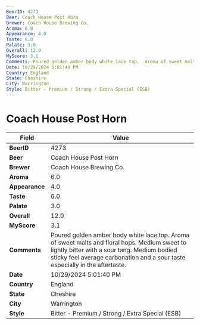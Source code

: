 ```yaml
---
BeerID: 4273
Beer: Coach House Post Horn
Brewer: Coach House Brewing Co.
Aroma: 6.0
Appearance: 4.0
Taste: 6.0
Palate: 3.0
Overall: 12.0
MyScore: 3.1
Comments: Poured golden amber body white lace top.  Aroma of sweet malts and floral hops.  Medium sweet to lightly bitter with a sour tang. Medium bodied sticky feel average carbonation and a sour taste especially in the aftertaste.
Date: 10/29/2024 5:01:40 PM
Country: England
State: Cheshire
City: Warrington
Style: Bitter - Premium / Strong / Extra Special (ESB)
---
```


# Coach House Post Horn

| Field         | Value |
|---------------|-------|
| **BeerID** | 4273 |
| **Beer** | Coach House Post Horn |
| **Brewer** | Coach House Brewing Co. |
| **Aroma** | 6.0 |
| **Appearance** | 4.0 |
| **Taste** | 6.0 |
| **Palate** | 3.0 |
| **Overall** | 12.0 |
| **MyScore** | 3.1 |
| **Comments** | Poured golden amber body white lace top.  Aroma of sweet malts and floral hops.  Medium sweet to lightly bitter with a sour tang. Medium bodied sticky feel average carbonation and a sour taste especially in the aftertaste.   |
| **Date** | 10/29/2024 5:01:40 PM |
| **Country** | England |
| **State** | Cheshire |
| **City** | Warrington |
| **Style** | Bitter - Premium / Strong / Extra Special (ESB) |
